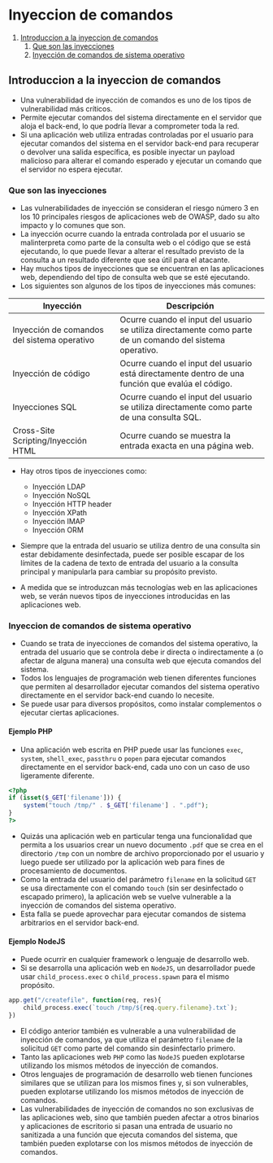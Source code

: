 # Inyeccion de comandos
1. [Introduccion a la inyeccion de comandos](#introduccion-a-la-inyeccion-de-comandos)
	1. [Que son las inyecciones](#que-son-las-inyecciones)
	2. [Inyección de comandos de sistema operativo](#inyeccion-de-comandos-de-sistema-operativo)
## Introduccion a la inyeccion de comandos
- Una vulnerabilidad de inyección de comandos es uno de los tipos de vulnerabilidad más críticos.
- Permite ejecutar comandos del sistema directamente en el servidor que aloja el back-end, lo que podría llevar a comprometer toda la red.
- Si una aplicación web utiliza entradas controladas por el usuario para ejecutar comandos del sistema en el servidor back-end para recuperar o devolver una salida específica, es posible  inyectar un payload malicioso para alterar el comando esperado y ejecutar un comando que el servidor no espera ejecutar.
### Que son las inyecciones
- Las vulnerabilidades de inyección se consideran el riesgo número 3 en los 10 principales riesgos de aplicaciones web de OWASP, dado su alto impacto y lo comunes que son.
- La inyección ocurre cuando la entrada controlada por el usuario se malinterpreta como parte de la consulta web o el código que se está ejecutando, lo que puede llevar a alterar el resultado previsto de la consulta a un resultado diferente que sea útil para el atacante.
- Hay muchos tipos de inyecciones que se encuentran en las aplicaciones web, dependiendo del tipo de consulta web que se esté ejecutando.
- Los siguientes son algunos de los tipos de inyecciones más comunes:

| Inyección                                   | Descripción                                                                                                |
| ------------------------------------------- | ---------------------------------------------------------------------------------------------------------- |
| Inyección de comandos del sistema operativo | Ocurre cuando el input del usuario se utiliza directamente como parte de un comando del sistema operativo. |
| Inyección de código                         | Ocurre cuando el input del usuario está directamente dentro de una función que evalúa el código.           |
| Inyecciones SQL                             | Ocurre cuando el input del usuario se utiliza directamente como parte de una consulta SQL.                 |
| Cross-Site Scripting/Inyección HTML         | Ocurre cuando se muestra la entrada exacta en una página web.                                              |

- Hay otros tipos de inyecciones como:
	- Inyección LDAP
	- Inyección NoSQL
	- Inyección HTTP header
	- Inyección XPath
	- Inyección IMAP
	- Inyección ORM

- Siempre que la entrada del usuario se utiliza dentro de una consulta sin estar debidamente desinfectada, puede ser posible escapar de los límites de la cadena de texto de entrada del usuario a la consulta principal y manipularla para cambiar su propósito previsto.
- A medida que se introduzcan más tecnologías web en las aplicaciones web, se verán nuevos tipos de inyecciones introducidas en las aplicaciones web.
### Inyeccion de comandos de sistema operativo
- Cuando se trata de inyecciones de comandos del sistema operativo, la entrada del usuario que se controla debe ir directa o indirectamente a (o afectar de alguna manera) una consulta web que ejecuta comandos del sistema.
- Todos los lenguajes de programación web tienen diferentes funciones que permiten al desarrollador ejecutar comandos del sistema operativo directamente en el servidor back-end cuando lo necesite.
- Se puede usar para diversos propósitos, como instalar complementos o ejecutar ciertas aplicaciones.
#### Ejemplo PHP
- Una aplicación web escrita en PHP puede usar las funciones `exec`, `system`, `shell_exec`, `passthru` o `popen` para ejecutar comandos directamente en el servidor back-end, cada uno con un caso de uso ligeramente diferente.

```php
<?php
if (isset($_GET['filename'])) {
    system("touch /tmp/" . $_GET['filename'] . ".pdf");
}
?>
```

- Quizás una aplicación web en particular tenga una funcionalidad que permita a los usuarios crear un nuevo documento `.pdf` que se crea en el directorio `/tmp` con un nombre de archivo proporcionado por el usuario y luego puede ser utilizado por la aplicación web para fines de procesamiento de documentos.
- Como la entrada del usuario del parámetro `filename` en la solicitud `GET` se usa directamente con el comando `touch` (sin ser desinfectado o escapado primero), la aplicación web se vuelve vulnerable a la inyección de comandos del sistema operativo.
- Esta falla se puede aprovechar para ejecutar comandos de sistema arbitrarios en el servidor back-end.

#### Ejemplo NodeJS
- Puede ocurrir en cualquier framework o lenguaje de desarrollo web.
- Si se desarrolla una aplicación web en `NodeJS`, un desarrollador puede usar `child_process.exec` o `child_process.spawn` para el mismo propósito.

```javascript
app.get("/createfile", function(req, res){
    child_process.exec(`touch /tmp/${req.query.filename}.txt`);
})
```

- El código anterior también es vulnerable a una vulnerabilidad de inyección de comandos, ya que utiliza el parámetro `filename` de la solicitud `GET` como parte del comando sin desinfectarlo primero.
- Tanto las aplicaciones web `PHP` como las `NodeJS` pueden explotarse utilizando los mismos métodos de inyección de comandos.
- Otros lenguajes de programación de desarrollo web tienen funciones similares que se utilizan para los mismos fines y, si son vulnerables, pueden explotarse utilizando los mismos métodos de inyección de comandos.
- Las vulnerabilidades de inyección de comandos no son exclusivas de las aplicaciones web, sino que también pueden afectar a otros binarios y aplicaciones de escritorio ​​si pasan una entrada de usuario no sanitizada a una función que ejecuta comandos del sistema, que también pueden explotarse con los mismos métodos de inyección de comandos.